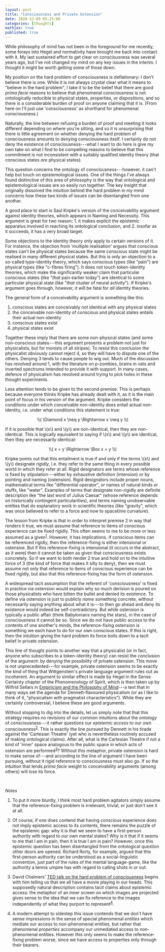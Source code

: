```yaml
---
layout: post
title: "Consciousness and Private Ostension"
date: 2020-12-09 05:23:00
categories: [thoughts]
mathjax: true
published: true
---
```


While philosophy of mind has not been in the foreground for me recently, some forays into Hegel and normativity have brought me back into contact with it. My last sustained effort to get clear on consciousness was several years ago, but I've not changed my mind on any key issues in the interim. I thought it might be worth getting some of those down.

My position on the hard problem of consciousness is deflationary: I don't believe there is one. While it is not always crystal clear what it means to "believe in the hard problem", I take it to be the belief that there are good _prima facie_ reasons to believe that phenomenal consciousness is not ontologically reducible to physical states, properties, or dispositions, and so there is a considerable burden of proof on anyone claiming that it is. (From here on I'll just use 'consciousness' as shorthand for phenomenal consciousness.)

Naturally, the line between refusing a burden of proof and meeting it looks different depending on where you're sitting, and so it is unsurprising that there is little agreement on whether denying the hard problem of consciousness amounts to denying consciousness itself. I certainly do not deny the existence of consciousness---what I want to do here is give my own take on what I find to be compelling reasons to believe that this commitment is not inconsistent with a suitably qualified identity theory (that conscious states _are_ physical states).

This question concerns the ontology of consciousness---however, it can't help but touch on epistemological issues. One of the things I've always found distinctive of this area of philosophy is the way that ontological and epistemological issues are so easily run together. The key insight that originally dissolved the intuition behind the hard problem in my mind concerns how these two kinds of issues can be disentangled from one another.

A good place to start is Saul Kripke's version of the conceivability argument against identity theories, which appears in Naming and Necessity. This argument is great for two reason: 1. it makes explicit the epistemic apparatus involved in reaching its ontological conclusion, and 2. insofar as it succeeds, it has a very broad target.

Some objections to the identity theory only apply to certain versions of it. For instance, the objection from 'multiple realisation' argues that conscious states can't be physical states because the same conscious state might be realised in many different physical states. But this is only an objection to a so-called type-identity theory, which says conscious types (like "pain") are physical types (like "c-fibres firing"). It does not touch token-identity theories, which make the significantly weaker claim that particular conscious states (like "_that_ pain earlier today") are identical to some particular physical state (like "_that_ cluster of neural activity"). If Kripke's argument goes through, however, it will be fatal for _all_ identity theories.

The general form of a conceivability argument is something like this:

1. conscious states are conceivably not identical with any physical states
2. the conceivable non-identity of conscious and physical states entails their actual non-identity
3. conscious states exist
4. physical states exist

Together these imply that there are some non-physical states (and some non-conscious states---this argument presents a problem not just for physicalists, but for monists of all stripes). To resist this conclusion the physicalist obviously cannot reject 4, so they will have to dispute one of the others. Denying 3 tends to cause people to wig out. Much of the discussion has revolved around 1, with the literature on p-zombies, brains in vats and inverted spectrums intended to provide it with support. In many cases, defence of physicalism has revolved around trying to pick holes in these thought experiments.

Less attention tends to be given to the second premise. This is perhaps because everyone thinks Kripke has already dealt with it, as it is the main point of focus in his version of the argument. Kripke considers the conditions under which conceivable non-identity does entail actual non-identity, i.e. under what conditions this statement is true:

<p align="center" markdown="1">\\( \Diamond x \neq y \Rightarrow x \neq y \\)</p>

If it is possible that \\(x\\) and \\(y\\) are non-identical, then they are non-identical. This is logically equivalent to saying if \\(x\\) and \\(y\\) are identical, then they are necessarily identical:

<p align="center" markdown="1">\\( x = y \Rightarrow \Box x = y \\)</p>

Kripke points out that this entailment is true if and only if the terms \\(x\\) and \\(y\\) designate _rigidly_, i.e. they refer to the same thing in every possible world in which they refer at all. Rigid designators are terms whose reference is fixed by stipulation---either by exhaustive definition (intension) or by pointing and naming (ostension). Rigid designators include proper nouns, mathematical terms like "differential operator", or names of natural kinds or stuffs, like "water". Examples of terms that designate non-rigidly are definite description like "the last word of Julius Caesar" (whose reference depends on historically contingent particularities), and terms naming unobservable entities that do explanatory work in scientific theories (like "gravity", which was once believed to refer to a force and now to spacetime curvature).

The lesson from Kripke is that in order to interpret premise 2 in way that renders it true, we must assume that reference to items of conscious experience can be fixed rigidly. This often seems to me to be more or less assumed as a given<sup>[1](#r1)</sup>. However, it has implications. If conscious items can be referenced rigidly, then the reference-fixing is either intensional or ostensive. But if this reference-fixing is intensional (it occurs in the abstract, as it were) then it cannot be taken as given that consciousness exists concretely. So if we want to both render 2 true and hold on to the intuitive force of 3 (the kind of force that makes it silly to deny), then we must assume not only that reference to items of conscious experience can be fixed rigidly, but also that this reference-fixing has the form of ostension.

A widespread tacit assumption that the referent of 'consciousness' is fixed in practice via ostension would explain why so much derision is poured on those physicalists who have bitten the bullet and denied its existence. To define via ostension is just to publicly _name_ something concrete, without necessarily saying anything about what it is---to then go ahead and deny its existence would indeed be self-contradictory. But while ostension is typically a public affair (think Babylonians naming the stars), in the case of consciousness it cannot be so. Since we do not have public access to the contents of one another's minds, the reference-fixing ostension is something we each have to do for our own conscious states. If this is right, then the intuition giving the hard problem its force boils down to a tacit belief in private ostension.

This line of thought points to another way that a physicalist (or in fact, anyone who subscribes to a token-identity theory) can resist the conclusion of the argument: by denying the possibility of private ostension. This move is not unprecedented---for example, private ostension seems to be exactly the kind of thing that Wittgenstein's private language argument rules out as incoherent. An argument to similar effect is made by Hegel in the Sense Certainty chapter of the Phenomenology of Spirit, which is then taken up by Wilfrid Sellars in [Empiricism and the Philosophy of Mind]({{site.baseurl}}/assets/pdf/sellars-empiricism.pdf)---a text that in many ways set the agenda for Dennett-flavoured physicalism (or as I like to think of it, "physicalism with pragmatist characteristics"). While they are certainly controversial, I believe these are good arguments.

Without stopping to dig into the details, let us simply note that that this strategy requires no revisions of our common intuitions about the _ontology_ of consciousness---it rather questions our _epistemic access_ to our own consciousness<sup>[2](#r2)</sup>. This is exactly the line pursued by Dennett in his tirade against the 'Cartesian Theatre' (yet who is nevertheless routinely accused of making ontological claims). After all, what is the Cartesian Theatre if not a kind of 'inner' space analogous to the public space in which acts of ostension are performed<sup>[3](#r3)</sup>? Without this metaphor, private ostension is hard to make sense of---and according to the line of argument I have been pursuing, without it rigid reference to consciousness must also go. If so the intuition that lends _prima facie_ weight to conceivability arguments (among others) will lose its force.

<br />

_Notes_

1. <a name="r1"></a>To put it more bluntly, I think most hard problem agitators simply assume that the reference-fixing problem is irrelevant, trivial, or just don't see it at all.

2. <a name="r2"></a>Of course, if one does contend that having conscious experience does not imply epistemic access to its contents, there remains the puzzle of the epistemic gap: why it is that we seem to have a first-person authority with regard to our own mental states? Why is it that if it seems to me that I am in pain, then it is true I am in pain? However, once this epistemic question has been disentangled from the ontological question other doors are opened. Richard Rorty, for example, argued that this first-person authority can be understood as a social-linguistic convention, just part of the rules of the mental language-game, like the authority a tennis umpire has with regard to calling shots in or out.

3. <a name="r3"></a>David Chalmers' [TED talk on the hard problem of consciousness](https://www.youtube.com/watch?v=uhRhtFFhNzQ) begins with him telling us that we all have a movie playing in our heads. This supposedly natural description contains tacit claims about epistemic access: the metaphor of an inner screen on which images are projected gives sense to the idea that we can fix reference to the images independently of what they purport to represent<sup>[4](#r4)</sup>.

4. <a name="r3"></a>A modern attempt to sidestep this issue contends that we don't have sense impressions in the sense of special phenomenal _entities_ which mediate our access to non-phenomenal entities, but rather that phenomenal _properties_ accompany our unmediated access to non-phenomenal entities. However this only seems to make the reference-fixing problem worse, since we have access to properties only through their bearers.
